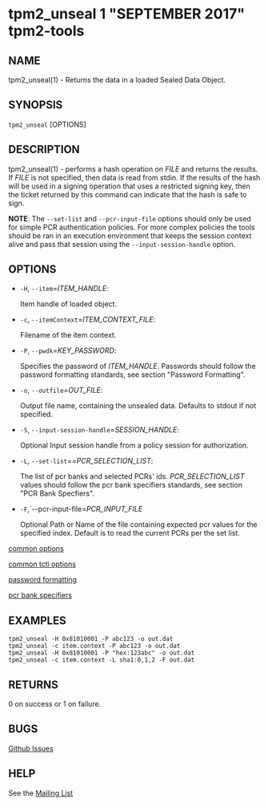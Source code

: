 tpm2_unseal 1 "SEPTEMBER 2017" tpm2-tools
==================================================

NAME
----

tpm2_unseal(1) - Returns the data in a loaded Sealed Data Object.

SYNOPSIS
--------

`tpm2_unseal` [OPTIONS]

DESCRIPTION
-----------

tpm2_unseal(1) - performs a hash operation on _FILE_ and returns the results. If
_FILE_ is not specified, then data is read from stdin. If the results of the
hash will be used in a signing operation that uses a restricted signing key,
then the ticket returned by this command can indicate that the hash is safe to
sign.

**NOTE**: The `--set-list` and `--pcr-input-file` options should only be used for
simple PCR authentication policies. For more complex policies the tools should be
ran in an execution environment that keeps the session context alive and pass that
session using the `--input-session-handle` option.

OPTIONS
-------

  * `-H`, `--item`=_ITEM\_HANDLE_:

    Item handle of loaded object.

  * `-c`, `--itemContext`=_ITEM\_CONTEXT\_FILE_:

    Filename of the item context.

  * `-P`, `--pwdk`=_KEY\_PASSWORD_:

    Specifies the password of _ITEM\_HANDLE_. Passwords should follow the
    password formatting standards, see section "Password Formatting".

  * `-o`, `--outfile`=_OUT\_FILE_:

    Output file name, containing the unsealed data. Defaults to stdout if not specified.

  * `-S`, `--input-session-handle`=_SESSION\_HANDLE_:

    Optional Input session handle from a policy session for authorization.

  * `-L`, `--set-list`==_PCR\_SELECTION\_LIST_:

    The list of pcr banks and selected PCRs' ids.
    _PCR\_SELECTION\_LIST_ values should follow the
    pcr bank specifiers standards, see section "PCR Bank Specfiers".

  * `-F`,`--pcr-input-file=_PCR\_INPUT\_FILE_

    Optional Path or Name of the file containing expected pcr values for the specified index.
    Default is to read the current PCRs per the set list.

[common options](common/options.md)

[common tcti options](common/tcti.md)

[password formatting](common/password.md)

[pcr bank specifiers](common/password.md)

EXAMPLES
--------

```
tpm2_unseal -H 0x81010001 -P abc123 -o out.dat
tpm2_unseal -c item.context -P abc123 -o out.dat
tpm2_unseal -H 0x81010001 -P "hex:123abc" -o out.dat
tpm2_unseal -c item.context -L sha1:0,1,2 -F out.dat
```

RETURNS
-------
0 on success or 1 on failure.

BUGS
----
[Github Issues](https://github.com/01org/tpm2-tools/issues)

HELP
----
See the [Mailing List](https://lists.01.org/mailman/listinfo/tpm2)